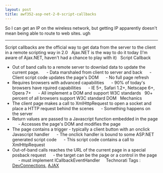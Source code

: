 ```yaml
---
layout: post
title: awf352-asp-net-2-0-script-callbacks
---
```

So I can get an IP on the wireless network, but getting IP apparently
doesn't mean being able to route to web sites. ugh

* * * * *

Script callbacks are the official way to get data from the server to the
client in a remote scripting way in 2.0
 
Ajax.NET is the way to do it today (I'm aware of Ajax.NET, haven't had a
chance to play with it)
 
Script Callback
- Out of band calls to a remote server to downlad data to update the
current page.
     - Data marshaled from client to server and back
     - Client script code updates the page's DOM
     - No full page refresh
- Requires browsers with advanced capabilities
     - 90% of today's browsers have rquired capabilities
     - IE 5+, Safari 1.2+, Netscape 6+, Opera 7+
     - All implement a DOM and support W3C standards
 
90+ percent of all browsers support W3C standard DOM
 
Mechanics
- The client page makes a call to XmlHttpRequest to open a socket and
place a HTTP request behind the scenes
     - Something happens on the server
- Return values are passed to a Javascript function embedded in the page
     - Accesses the page's DOM and modifies the page
- The page contains a trigger - typically a client button with an
onclick Javascript handler
     - The onclick handler is bound to some ASP.NET generated script
code
     - This script code contains a call to XmlHttpRequest
- Out-of-band calls reaches the URL of the current page in a special
posback request
     - the target can be the page or a control in the page
     - must implement ICallbackEventHandler
 
 
Technorati Tags :
[DevConnections](http://technorati.com/tag/DevConnections),
[AJAX](http://technorati.com/tag/AJAX)
 
